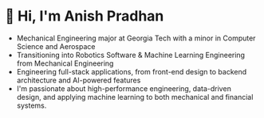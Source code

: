 # 👋 Hi, I'm Anish Pradhan

- Mechanical Engineering major at Georgia Tech with a minor in Computer Science and Aerospace
- Transitioning into Robotics Software & Machine Learning Engineering from Mechanical Engineering 
- Engineering full-stack applications, from front-end design to backend architecture and AI-powered features 
- I'm passionate about high-performance engineering, data-driven design, and applying machine learning to both mechanical and financial systems.  

<!--
---

## 🔧 Tech Stack & Tools

- **Languages**: Python, JavaScript (ES6+), C++, MATLAB, HTML/CSS, SQL  
- **Frameworks & Libraries**: React, Next.js, Express, Node.js, Tailwind CSS, Flask, Firebase, pandas, NumPy, Matplotlib  
- **Tools & Platforms**: Git, GitHub, VS Code, Figma, Firebase, Vercel, Netlify, Postman, Jupyter, Fusion 360  
- **Hardware/Simulation**: SolidWorks, ANSYS, Arduino, GBA/LC-3  
- **AI/ML**: TensorFlow (starter), Scikit-learn, OpenAI APIs, vector databases  
- **Learning**: AWS, Hugging Face, Supabase, CI/CD, system design, iOS app development with Swift

---

## 🛠️ Notable Projects

### 📱 SkillStream – Personalized Learning App for Hobby Growth
Creating a short-form video platform that replaces doom-scrolling with progress-tracking, hobby-based discovery, and educational content.
- **Tech**: React, Node.js, Express, Firebase Auth + Firestore, Tailwind, OpenAI API  
- **Features**: Personalized feeds based on selected hobbies (Cooking, Fitness, Engineering), AI-generated grocery lists & summaries, calorie tracking, year-long progress logs  
- **Goal**: Launch iOS MVP with scalable backend and modular architecture

### 🔧 Engineering Tools & GBA Games
Built a GBA game in C where a chicken dodges nuggets, complete with collision detection, state transitions, score tracking, and victory logic.
- **Tech**: C, CS 2110 GBA library, DMA graphics, makefiles, memory-mapped IO  
- **Focus**: Low-level graphics, finite state machines, hardware register access

Designed a fatigue-safe shaft system for a turbopump using MATLAB:
- **Tech**: MATLAB, custom gear/bearing calculators, AGMA equations, stress analysis using class notes  
- **Features**: Step-by-step fatigue, contact stress, and shaft design automation with precise unit tracking

---

## 🎯 Current Goals

- ✅ Build a robust MVP of SkillStream (currently focused on **Cooking**)  
- 🔁 Integrate OpenAI and computer vision tools into SkillStream for smarter recommendations  
- 📱 Launch on iOS, then expand to cross-platform  
- 🤖 Deepen skills in robotics software (ROS2, computer vision, LLMs in embedded systems)  
- 🧠 Finish foundational ML path by **August 15** (transitioning into robotics/software roles)

---

## 🌱 Always Learning

- Applied AI for education and productivity  
- Scalable backend systems and serverless deployment  
- Autonomous systems, control, and data fusion  
- Frontend optimization and user-centered design  
- Ethical and motivating alternatives to ad-driven media platforms

---

## 📫 Get in Touch

- 🌐 Website (soon)
- 🧠 LinkedIn: [https://www.linkedin.com/in/apradhan17/](https://www.linkedin.com/in/apradhan17/)  

⭐️ Feel free to explore my projects, open issues, or connect for collaborations!
-->
